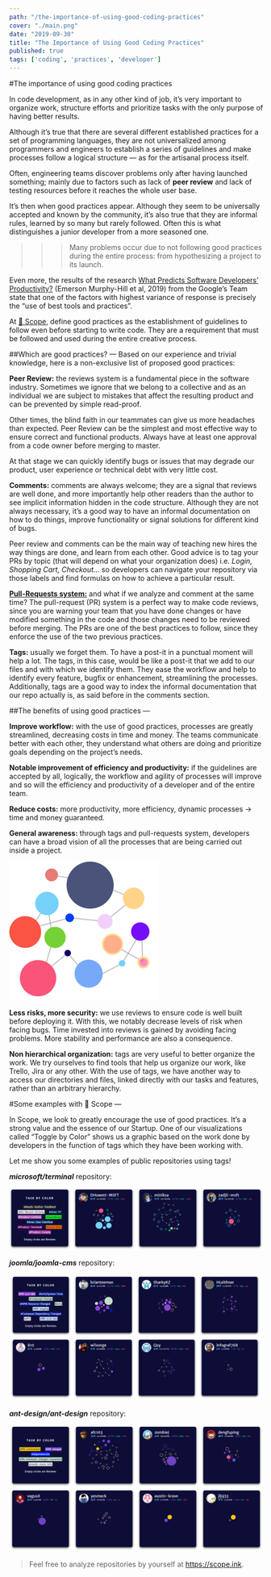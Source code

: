```yaml
---
path: "/the-importance-of-using-good-coding-practices"
cover: "./main.png"
date: "2019-09-30"
title: "The Importance of Using Good Coding Practices"
published: true
tags: ['coding', 'practices', 'developer']
---
```

#The importance of using good coding practices

In code development, as in any other kind of job, it’s very important to organize work, structure efforts and prioritize tasks with the only purpose of having better results.

Although it’s true that there are several different established practices for a set of programming languages, they are not universalized among programmers and engineers to establish a series of guidelines and make processes follow a logical structure — as for the artisanal process itself.

Often, engineering teams discover problems only after having launched something; mainly due to factors such as lack of **peer review** and lack of testing resources before it reaches the whole user base.

It’s then when good practices appear. Although they seem to be universally accepted and known by the community, it’s also true that they are informal rules, learned by so many but rarely followed. Often this is what distinguishes a junior developer from a more seasoned one.

>>>Many problems occur due to not following good practices during the entire process: from hypothesizing a project to its launch.

Even more, the results of the research [What Predicts Software Developers’ Productivity?](https://ai.google/research/pubs/pub47853) (Emerson Murphy-Hill et al, 2019) from the Google’s Team state that one of the factors with highest variance of response is precisely the “use of best tools and practices”.

At [🔬 Scope](https://scope.ink), define good practices as the establishment of guidelines to follow even before starting to write code. They are a requirement that must be followed and used during the entire creative process.

##Which are good practices?
—
Based on our experience and trivial knowledge, here is a non-exclusive list of proposed good practices:

**Peer Review:** the reviews system is a fundamental piece in the software industry. Sometimes we ignore that we belong to a collective and as an individual we are subject to mistakes that affect the resulting product and can be prevented by simple read-proof.

Other times, the blind faith in our teammates can give us more headaches than expected. Peer Review can be the simplest and most effective way to ensure correct and functional products. Always have at least one approval from a code owner before merging to master.

At that stage we can quickly identify bugs or issues that may degrade our product, user experience or technical debt with very little cost.

**Comments:** comments are always welcome; they are a signal that reviews are well done, and more importantly help other readers than the author to see implicit information hidden in the code structure. Although they are not always necessary, it’s a good way to have an informal documentation on how to do things, improve functionality or signal solutions for different kind of bugs.

Peer review and comments can be the main way of teaching new hires the way things are done, and learn from each other. Good advice is to tag your PRs by topic (that will depend on what your organization does) i.e. *Login, Shopping Cart, Checkout…* so developers can navigate your repository via those labels and find formulas on how to achieve a particular result.

[**Pull-Requests system:**](https://help.github.com/en/articles/about-pull-requests) and what if we analyze and comment at the same time? The pull-request (PR) system is a perfect way to make code reviews, since you are warning your team that you have done changes or have modified something in the code and those changes need to be reviewed before merging. The PRs are one of the best practices to follow, since they enforce the use of the two previous practices.

**Tags:** usually we forget them. To have a post-it in a punctual moment will help a lot. The tags, in this case, would be like a post-it that we add to our files and with which we identify them. They ease the workflow and help to identify every feature, bugfix or enhancement, streamlining the processes. Additionally, tags are a good way to index the informal documentation that our repo actually is, as said before in the comments section.

##The benefits of using good practices
—

**Improve workflow:** with the use of good practices, processes are greatly streamlined, decreasing costs in time and money. The teams communicate better with each other, they understand what others are doing and prioritize goals depending on the project’s needs.

**Notable improvement of efficiency and productivity:** if the guidelines are accepted by all, logically, the workflow and agility of processes will improve and so will the efficiency and productivity of a developer and of the entire team.

**Reduce costs:** more productivity, more efficiency, dynamic processes → time and money guaranteed.

**General awareness:** through tags and pull-requests system, developers can have a broad vision of all the processes that are being carried out inside a project.

![Circles](./circles.png "Scope Visualization")

**Less risks, more security:** we use reviews to ensure code is well built before deploying it. With this, we notably decrease levels of risk when facing bugs. Time invested into reviews is gained by avoiding facing problems. More stability and performance are also a consequence.

**Non hierarchical organization:** tags are very useful to better organize the work. We try ourselves to find tools that help us organize our work, like Trello, Jira or any other. With the use of tags, we have another way to access our directories and files, linked directly with our tasks and features, rather than an arbitrary hierarchy.

#Some examples with 🔬 Scope 
—

In Scope, we look to greatly encourage the use of good practices. It’s a strong value and the essence of our Startup. One of our visualizations called “Toggle by Color” shows us a graphic based on the work done by developers in the function of tags which they have been working with.

Let me show you some examples of public repositories using tags!

***microsoft/terminal*** repository:

![Windows Terminal Repository](./msft-terminal.png "Windows Terminal Repository")

***joomla/joomla-cms*** repository:

![Joomla CMS Repository](./joomla.png "Joomla CMS Repository")

***ant-design/ant-design*** repository:

![Ant Design Repository](./ant.png "Ant Design Repository")

>Feel free to analyze repositories by yourself at https://scope.ink.